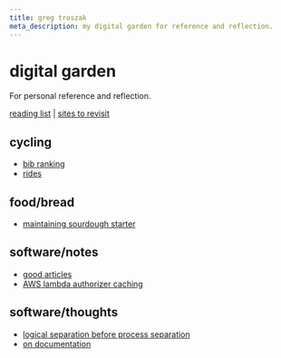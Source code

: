 ```yaml
---
title: greg troszak
meta_description: my digital garden for reference and reflection.
---
```


# digital garden

For personal reference and reflection.

[reading list](/content/reading-list.md) |
[sites to revisit](/content/sites-to-revisit.md)

## cycling

- [bib ranking](/content/cycling/bib-ranking.md)
- [rides](/content/cycling/rides.md)

## food/bread

- [maintaining sourdough starter](/content/food/bread/guides/maintaining-sourdough-starter.md)

## software/notes

- [good articles](/content/software/articles.md)
- [AWS lambda authorizer caching](/content/software/lambda-authorizer-caching.md)

## software/thoughts

- [logical separation before process separation](/content/software/logical-separation-before-process-separation.md)
- [on documentation](/content/software/on-documentation.md)
